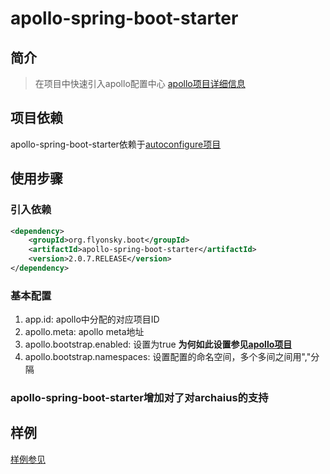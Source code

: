 # apollo-spring-boot-starter

## 简介
> 在项目中快速引入apollo配置中心 
> [apollo项目详细信息](https://github.com/ctripcorp/apollo)

## 项目依赖
apollo-spring-boot-starter依赖于[autoconfigure项目](https://github.com/flyonskycn/autoconfigure)

## 使用步骤
### 引入依赖
```xml
<dependency>
    <groupId>org.flyonsky.boot</groupId>
    <artifactId>apollo-spring-boot-starter</artifactId>
    <version>2.0.7.RELEASE</version>
</dependency>
```
### 基本配置
1. app.id: apollo中分配的对应项目ID
2. apollo.meta: apollo meta地址
3. apollo.bootstrap.enabled: 设置为true
**为何如此设置参见[apollo项目](https://github.com/ctripcorp/apollo/wiki/Java%E5%AE%A2%E6%88%B7%E7%AB%AF%E4%BD%BF%E7%94%A8%E6%8C%87%E5%8D%97)**
4. apollo.bootstrap.namespaces: 设置配置的命名空间，多个多间之间用","分隔

### apollo-spring-boot-starter增加对了对archaius的支持

## 样例
[样例参见](https://github.com/flyonskycn/micro-service-study/tree/master/apollotimeserver)